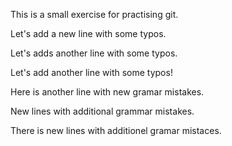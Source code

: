 This is a small exercise for practising git.

Let's add a new line with some typos.

Let's adds another line with some typos.

Let's add another line with some typos!

Here is another line with new gramar mistakes.

New lines with additional grammar mistakes.

There is new lines with additionel gramar mistaces.